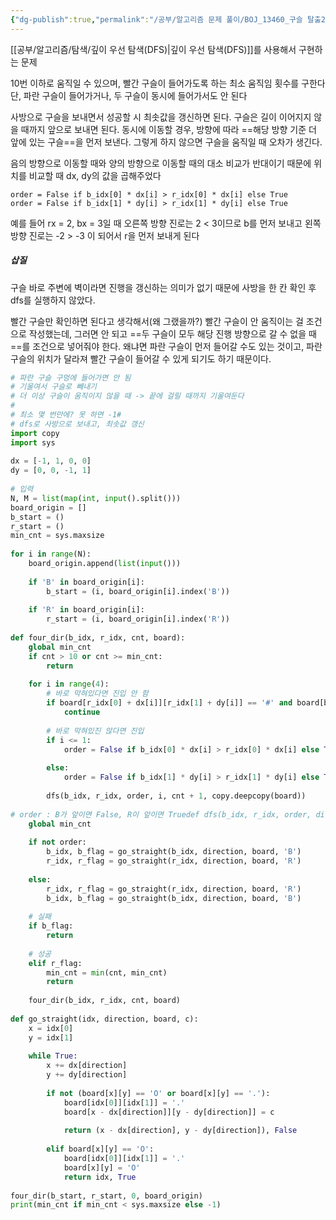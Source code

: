 ```yaml
---
{"dg-publish":true,"permalink":"/공부/알고리즘 문제 풀이/BOJ_13460_구슬 탈출2/","dgPassFrontmatter":true}
---
```



[[공부/알고리즘/탐색/깊이 우선 탐색(DFS)\|깊이 우선 탐색(DFS)]]를 사용해서 구현하는 문제

10번 이하로 움직일 수 있으며, 빨간 구슬이 들어가도록 하는 최소 움직임 횟수를 구한다
단, 파란 구슬이 들어가거나, 두 구슬이 동시에 들어가서도 안 된다

사방으로 구슬을 보내면서 성공할 시 최솟값을 갱신하면 된다. 구슬은 길이 이어지지 않을 때까지 앞으로 보내면 된다. 동시에 이동할 경우, 방향에 따라 ==해당 방향 기준 더 앞에 있는 구슬==을 먼저 보낸다. 그렇게 하지 않으면 구슬을 움직일 때 오차가 생긴다.

음의 방향으로 이동할 때와 양의 방향으로 이동할 때의 대소 비교가 반대이기 때문에 위치를 비교할 때 dx, dy의 값을 곱해주었다

```
order = False if b_idx[0] * dx[i] > r_idx[0] * dx[i] else True
order = False if b_idx[1] * dy[i] > r_idx[1] * dy[i] else True
```

예를 들어 rx = 2, bx = 3일 때 오른쪽 방향 진로는 2 < 3이므로 b를 먼저 보내고 왼쪽 방향 진로는 -2 > -3 이 되어서 r을 먼저 보내게 된다

##### 삽질
구슬 바로 주변에 벽이라면 진행을 갱신하는 의미가 없기 때문에 사방을 한 칸 확인 후 dfs를 실행하지 않았다.

빨간 구슬만 확인하면 된다고 생각해서(왜 그랬을까?) 빨간 구슬이 안 움직이는 걸 조건으로 작성했는데, 그러면 안 되고 ==두 구슬이 모두 해당 진행 방향으로 갈 수 없을 때==를 조건으로 넣어줘야 한다. 왜냐면 파란 구슬이 먼저 들어갈 수도 있는 것이고, 파란 구슬의 위치가 달라져 빨간 구슬이 들어갈 수 있게 되기도 하기 때문이다.

```python
# 파란 구슬 구멍에 들어가면 안 됨  
# 기울여서 구슬로 빼내기  
# 더 이상 구슬이 움직이지 않을 때 -> 끝에 걸릴 때까지 기울여둔다  
#  
# 최소 몇 번만에? 못 하면 -1#  
# dfs로 사방으로 보내고, 최솟값 갱신  
import copy  
import sys  
  
dx = [-1, 1, 0, 0]  
dy = [0, 0, -1, 1]  
  
# 입력  
N, M = list(map(int, input().split()))  
board_origin = []  
b_start = ()  
r_start = ()  
min_cnt = sys.maxsize  
  
for i in range(N):  
    board_origin.append(list(input()))  
  
    if 'B' in board_origin[i]:  
        b_start = (i, board_origin[i].index('B'))  
  
    if 'R' in board_origin[i]:  
        r_start = (i, board_origin[i].index('R'))  
  
def four_dir(b_idx, r_idx, cnt, board):  
    global min_cnt  
    if cnt > 10 or cnt >= min_cnt:  
        return  
  
    for i in range(4):  
        # 바로 막혀있다면 진입 안 함  
        if board[r_idx[0] + dx[i]][r_idx[1] + dy[i]] == '#' and board[b_idx[0] + dx[i]][b_idx[1] + dy[i]] == '#':  
            continue  
  
        # 바로 막혀있진 않다면 진입  
        if i <= 1:  
            order = False if b_idx[0] * dx[i] > r_idx[0] * dx[i] else True  
  
        else:  
            order = False if b_idx[1] * dy[i] > r_idx[1] * dy[i] else True  
  
        dfs(b_idx, r_idx, order, i, cnt + 1, copy.deepcopy(board))  
  
# order : B가 앞이면 False, R이 앞이면 Truedef dfs(b_idx, r_idx, order, direction, cnt, board):  
    global min_cnt  
  
    if not order:  
        b_idx, b_flag = go_straight(b_idx, direction, board, 'B')  
        r_idx, r_flag = go_straight(r_idx, direction, board, 'R')  
  
    else:  
        r_idx, r_flag = go_straight(r_idx, direction, board, 'R')  
        b_idx, b_flag = go_straight(b_idx, direction, board, 'B')  
  
    # 실패  
    if b_flag:  
        return  
  
    # 성공  
    elif r_flag:  
        min_cnt = min(cnt, min_cnt)  
        return  
  
    four_dir(b_idx, r_idx, cnt, board)  
  
def go_straight(idx, direction, board, c):  
    x = idx[0]  
    y = idx[1]  
  
    while True:  
        x += dx[direction]  
        y += dy[direction]  
  
        if not (board[x][y] == 'O' or board[x][y] == '.'):  
            board[idx[0]][idx[1]] = '.'  
            board[x - dx[direction]][y - dy[direction]] = c  
  
            return (x - dx[direction], y - dy[direction]), False  
  
        elif board[x][y] == 'O':  
            board[idx[0]][idx[1]] = '.'  
            board[x][y] = 'O'  
            return idx, True  
  
four_dir(b_start, r_start, 0, board_origin)  
print(min_cnt if min_cnt < sys.maxsize else -1)
```
